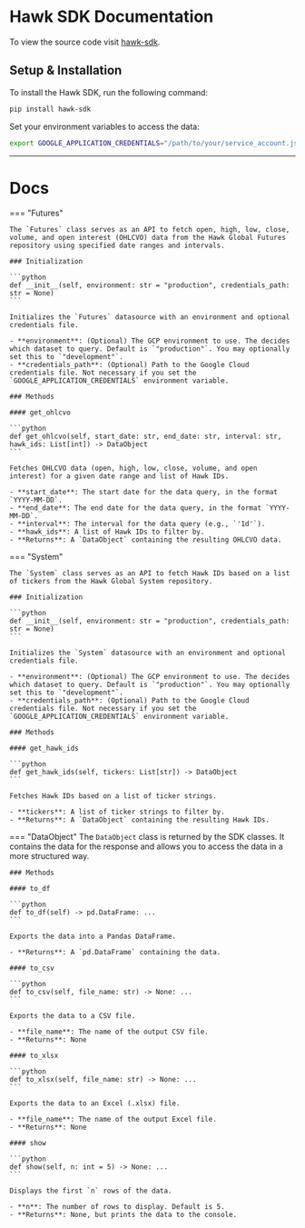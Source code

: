 # Hawk SDK Documentation

To view the source code visit [hawk-sdk](https://github.com/Hawk-Center/hawk-sdk).

## Setup & Installation

To install the Hawk SDK, run the following command:

```bash
pip install hawk-sdk
```

Set your environment variables to access the data:

```bash
export GOOGLE_APPLICATION_CREDENTIALS="/path/to/your/service_account.json"
```

---

# Docs
=== "Futures"

    The `Futures` class serves as an API to fetch open, high, low, close, volume, and open interest (OHLCVO) data from the Hawk Global Futures repository using specified date ranges and intervals.
    
    ### Initialization
    
    ```python
    def __init__(self, environment: str = "production", credentials_path: str = None)
    ```
    
    Initializes the `Futures` datasource with an environment and optional credentials file.
    
    - **environment**: (Optional) The GCP environment to use. The decides which dataset to query. Default is `"production"`. You may optionally set this to `"development"`.
    - **credentials_path**: (Optional) Path to the Google Cloud credentials file. Not necessary if you set the `GOOGLE_APPLICATION_CREDENTIALS` environment variable.
    
    ### Methods
    
    #### get_ohlcvo
    
    ```python
    def get_ohlcvo(self, start_date: str, end_date: str, interval: str, hawk_ids: List[int]) -> DataObject
    ```
    
    Fetches OHLCVO data (open, high, low, close, volume, and open interest) for a given date range and list of Hawk IDs.
    
    - **start_date**: The start date for the data query, in the format `YYYY-MM-DD`.
    - **end_date**: The end date for the data query, in the format `YYYY-MM-DD`.
    - **interval**: The interval for the data query (e.g., `'1d'`).
    - **hawk_ids**: A list of Hawk IDs to filter by.
    - **Returns**: A `DataObject` containing the resulting OHLCVO data.

=== "System"

    The `System` class serves as an API to fetch Hawk IDs based on a list of tickers from the Hawk Global System repository.
    
    ### Initialization
    
    ```python
    def __init__(self, environment: str = "production", credentials_path: str = None)
    ```
    
    Initializes the `System` datasource with an environment and optional credentials file.
    
    - **environment**: (Optional) The GCP environment to use. The decides which dataset to query. Default is `"production"`. You may optionally set this to `"development"`.
    - **credentials_path**: (Optional) Path to the Google Cloud credentials file. Not necessary if you set the `GOOGLE_APPLICATION_CREDENTIALS` environment variable.
    
    ### Methods
    
    #### get_hawk_ids
    
    ```python
    def get_hawk_ids(self, tickers: List[str]) -> DataObject
    ```
    
    Fetches Hawk IDs based on a list of ticker strings.
    
    - **tickers**: A list of ticker strings to filter by.
    - **Returns**: A `DataObject` containing the resulting Hawk IDs.

=== "DataObject"
    The `DataObject` class is returned by the SDK classes. It contains the data for the response and allows you to access the data in a more structured way.
    
    ### Methods
    
    #### to_df
    
    ```python
    def to_df(self) -> pd.DataFrame: ...
    ```

    Exports the data into a Pandas DataFrame.
    
    - **Returns**: A `pd.DataFrame` containing the data.
    
    #### to_csv
    
    ```python
    def to_csv(self, file_name: str) -> None: ...
    ```

    Exports the data to a CSV file.
    
    - **file_name**: The name of the output CSV file.
    - **Returns**: None
    
    #### to_xlsx
    
    ```python
    def to_xlsx(self, file_name: str) -> None: ...
    ```

    Exports the data to an Excel (.xlsx) file.
    
    - **file_name**: The name of the output Excel file.
    - **Returns**: None
    
    #### show
    
    ```python
    def show(self, n: int = 5) -> None: ...
    ```
    
    Displays the first `n` rows of the data.
    
    - **n**: The number of rows to display. Default is 5.
    - **Returns**: None, but prints the data to the console.
